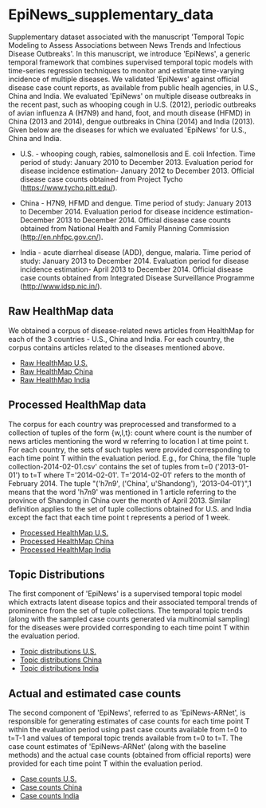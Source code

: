 # EpiNews_supplementary_data

Supplementary dataset associated with the manuscript 'Temporal Topic
Modeling to Assess Associations between News Trends and Infectious Disease
Outbreaks'. In this manuscript, we introduce 'EpiNews', a generic
temporal framework that combines supervised temporal topic models with
time-series regression techniques to monitor and estimate time-varying
incidence of multiple diseases. We validated 'EpiNews' against official 
disease case count reports, as available from public healh agencies, in U.S.,
China and India. We evaluated 'EpiNews' on multiple 
disease outbreaks in the recent past, such as whooping cough in U.S. (2012),
periodic outbreaks of avian influenza A (H7N9) and hand, foot, and mouth disease (HFMD) 
in China (2013 and 2014), dengue outbreaks in China (2014) and India (2013). Given below 
are the diseases for which we evaluated 'EpiNews' for U.S., China and India.

* U.S. - whooping cough, rabies, salmonellosis and E. coli Infection. Time
   period of study: January 2010 to December 2013. Evaluation period for
   disease incidence estimation- January 2012 to December 2013. Official disease case counts
   obtained from Project Tycho (https://www.tycho.pitt.edu/).

* China - H7N9, HFMD and dengue. Time period of study: January 2013 to
   December 2014. Evaluation period for
   disease incidence estimation- December 2013 to December 2014. Official disease case counts obtained from National Health
   and Family Planning Commission (http://en.nhfpc.gov.cn/).

* India - acute diarrheal disease (ADD), dengue, malaria. Time period of
   study: January 2013 to December 2014. Evaluation period for
   disease incidence estimation- April 2013 to December 2014. Official disease case counts obtained
   from Integrated Disease Surveillance Programme (http://www.idsp.nic.in/).

## Raw HealthMap data

We obtained a corpus of disease-related news articles from HealthMap for each of the 3
countries - U.S., China and India. For each country, the corpus contains articles related to the
diseases mentioned above.

* [Raw HealthMap U.S.](./data/US/HealthMap_corpus/)
* [Raw HealthMap China](./data/China/HealthMap_corpus/)
* [Raw HealthMap India](./data/India/HealthMap_corpus/)

## Processed HealthMap data

The corpus for each country was preprocessed and transformed to a collection of
tuples of the form {w,l,t}: count where count is the number of news articles
mentioning the word w referring to location l at time point t. For each
country, the sets of such tuples were provided corresponding to each time point T within the
evaluation period. E.g., for China, the file 'tuple collection-2014-02-01.csv' contains the
set of tuples from t=0 ('2013-01-01') to t=T where T='2014-02-01'.
T='2014-02-01' refers to the month of February 2014. The tuple "('h7n9',
('China', u'Shandong'), '2013-04-01')",1 means that the word 'h7n9' was
mentioned in 1 article referring to the province of Shandong in China over the
month of April 2013. Similar definition applies to the set of tuple collections
obtained for U.S. and India except the fact that each time point t represents a
period of 1 week.

* [Processed HealthMap U.S.](./data/US/processed_HealthMap/)
* [Processed HealthMap China](./data/China/processed_HealthMap/)
* [Processed HealthMap India](./data/India/processed_HealthMap/)



## Topic Distributions

The first component of 'EpiNews' is a supervised temporal topic model which extracts
latent disease topics and their associated temporal trends of prominence from
the set of tuple collections. The temporal topic trends (along with the sampled 
case counts generated via multinomial sampling) for the diseases were provided 
corresponding to each time point T within the evaluation period. 

* [Topic distributions U.S.](./data/US/topic_distributions/)
* [Topic distributions China](./data/China/topic_distributions/)
* [Topic distributions India](./data/India/topic_distributions/)

## Actual and estimated case counts

The second component of 'EpiNews', referred to as 'EpiNews-ARNet', is responsible
for generating estimates of case counts for each time point T within the 
evaluation period using past case counts available from t=0 to t=T-1 and values of 
temporal topic trends available from t=0 to t=T. The case count estimates of 'EpiNews-ARNet' 
(along with the baseline methods) and the actual case counts (obtained from official reports) 
were provided for each time point T within the evaluation period.

* [Case counts U.S.](./data/US/case_counts/)
* [Case counts China](./data/China/case_counts/)
* [Case counts India](./data/India/case_counts/)


